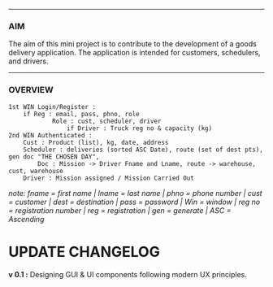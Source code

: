 ___
### AIM
The aim of this mini project is to contribute to the development of a goods delivery application. The application is intended for customers, schedulers, and drivers.
___
### OVERVIEW
```
1st WIN Login/Register :
	if Reg : email, pass, phno, role
			Role : cust, scheduler, driver
				if Driver : Truck reg no & capacity (kg)
2nd WIN Authenticated :
	Cust : Product (list), kg, date, address
	Scheduler : deliveries (sorted ASC Date), route (set of dest pts), gen doc "THE CHOSEN DAY", 
		Doc : Mission -> Driver Fname and Lname, route -> warehouse, cust, warehouse
	Driver : Mission assigned / Mission Carried Out
```

_note: fname = first name | lname = last name | phno = phone number | cust = customer | dest = destination | pass = password | Win = window | reg no = registration number | reg = registration | gen = generate | ASC = Ascending_

# UPDATE CHANGELOG
**v 0.1 :** Designing GUI & UI components following modern UX principles.

